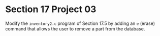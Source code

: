 # Section 17 Project 03

Modify the `inventory2.c` program of Section 17.5 by adding an `e` (erase) command that allows the user to remove a part from the database.

